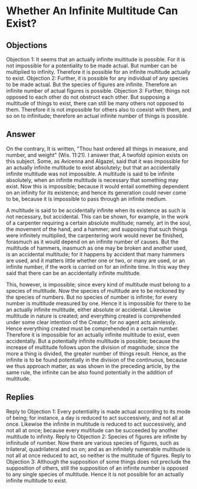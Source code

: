 # Whether An Infinite Multitude Can Exist?
## Objections
Objection 1: It seems that an actually infinite multitude is possible. For it is not impossible for a potentiality to be made actual. But number can be multiplied to infinity. Therefore it is possible for an infinite multitude actually to exist.
Objection 2: Further, it is possible for any individual of any species to be made actual. But the species of figures are infinite. Therefore an infinite number of actual figures is possible.
Objection 3: Further, things not opposed to each other do not obstruct each other. But supposing a multitude of things to exist, there can still be many others not opposed to them. Therefore it is not impossible for others also to coexist with them, and so on to infinitude; therefore an actual infinite number of things is possible.
## Answer
On the contrary, It is written, "Thou hast ordered all things in measure, and number, and weight" (Wis. 11:21).
I answer that, A twofold opinion exists on this subject. Some, as Avicenna and Algazel, said that it was impossible for an actually infinite multitude to exist absolutely; but that an accidentally infinite multitude was not impossible. A multitude is said to be infinite absolutely, when an infinite multitude is necessary that something may exist. Now this is impossible; because it would entail something dependent on an infinity for its existence; and hence its generation could never come to be, because it is impossible to pass through an infinite medium.

A multitude is said to be accidentally infinite when its existence as such is not necessary, but accidental. This can be shown, for example, in the work of a carpenter requiring a certain absolute multitude; namely, art in the soul, the movement of the hand, and a hammer; and supposing that such things were infinitely multiplied, the carpentering work would never be finished, forasmuch as it would depend on an infinite number of causes. But the multitude of hammers, inasmuch as one may be broken and another used, is an accidental multitude; for it happens by accident that many hammers are used, and it matters little whether one or two, or many are used, or an infinite number, if the work is carried on for an infinite time. In this way they said that there can be an accidentally infinite multitude.

This, however, is impossible; since every kind of multitude must belong to a species of multitude. Now the species of multitude are to be reckoned by the species of numbers. But no species of number is infinite; for every number is multitude measured by one. Hence it is impossible for there to be an actually infinite multitude, either absolute or accidental. Likewise multitude in nature is created; and everything created is comprehended under some clear intention of the Creator; for no agent acts aimlessly. Hence everything created must be comprehended in a certain number. Therefore it is impossible for an actually infinite multitude to exist, even accidentally. But a potentially infinite multitude is possible; because the increase of multitude follows upon the division of magnitude; since the more a thing is divided, the greater number of things result. Hence, as the infinite is to be found potentially in the division of the continuous, because we thus approach matter, as was shown in the preceding article, by the same rule, the infinite can be also found potentially in the addition of multitude.
## Replies
Reply to Objection 1: Every potentiality is made actual according to its mode of being; for instance, a day is reduced to act successively, and not all at once. Likewise the infinite in multitude is reduced to act successively, and not all at once; because every multitude can be succeeded by another multitude to infinity.
Reply to Objection 2: Species of figures are infinite by infinitude of number. Now there are various species of figures, such as trilateral, quadrilateral and so on; and as an infinitely numerable multitude is not all at once reduced to act, so neither is the multitude of figures.
Reply to Objection 3: Although the supposition of some things does not preclude the supposition of others, still the supposition of an infinite number is opposed to any single species of multitude. Hence it is not possible for an actually infinite multitude to exist.
